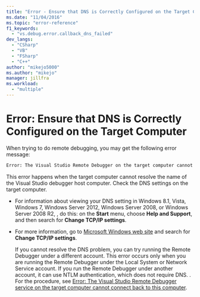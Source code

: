 ```yaml
---
title: "Error - Ensure that DNS is Correctly Configured on the Target Computer | Microsoft Docs"
ms.date: "11/04/2016"
ms.topic: "error-reference"
f1_keywords:
  - "vs.debug.error.callback_dns_failed"
dev_langs:
  - "CSharp"
  - "VB"
  - "FSharp"
  - "C++"
author: "mikejo5000"
ms.author: "mikejo"
manager: jillfra
ms.workload:
  - "multiple"
---
```

# Error: Ensure that DNS is Correctly Configured on the Target Computer
When trying to do remote debugging, you may get the following error message:

```cmd
Error: The Visual Studio Remote Debugger on the target computer cannot connect back to this computer. Ensure that DNS is correctly configured on the target computer.
```

 This error happens when the target computer cannot resolve the name of the Visual Studio debugger host computer. Check the DNS settings on the target computer.

- For information about viewing your DNS setting in Windows 8.1, Vista, Windows 7, Windows Server 2012, Windows Server 2008, or Windows Server 2008 R2, , do this: on the **Start** menu, choose **Help and Support**, and then search for **Change TCP/IP settings**.

- For more information, go to [Microsoft Windows web site](https://www.microsoft.com/windows/) and search for **Change TCP/IP settings**.

  If you cannot resolve the DNS problem, you can try running the Remote Debugger under a different account. This error occurs only when you are running the Remote Debugger under the Local System or Network Service account. If you run the Remote Debugger under another account, it can use NTLM authentication, which does not require DNS. . For the procedure, see [Error: The Visual Studio Remote Debugger service on the target computer cannot connect back to this computer](../debugger/error-the-visual-studio-remote-debugger-service-on-the-target-computer-cannot-connect-back-to-this-computer.md).
